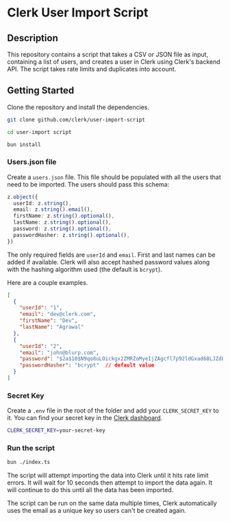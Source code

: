 # Clerk User Import Script

## Description

This repository contains a script that takes a CSV or JSON file as input, containing a list of users, and creates a user in Clerk using Clerk's backend API. The script takes rate limits and duplicates into account.

## Getting Started

Clone the repository and install the dependencies.

```bash
git clone github.com/clerk/user-import-script

cd user-import script

bun install
```

### Users.json file
Create a `users.json` file. This file should be populated with all the users that need to be imported. The users should pass this schema:


```ts
z.object({
  userId: z.string(),
  email: z.string().email(),
  firstName: z.string().optional(),
  lastName: z.string().optional(),
  password: z.string().optional(),
  passwordHasher: z.string().optional(),
})
```

The only required fields are `userId` and `email`. First and last names can be added if available. Clerk will also accept hashed password values along with the hashing algorithm used (the default is `bcrypt`).

Here are a couple examples.

```json
[
  {
    "userId": "1",
    "email": "dev@clerk.com",
    "firstName": "Dev",
    "lastName": "Agrawal"
  },
  {
    "userId": "2",
    "email": "john@blurp.com",
    "password": "$2a$10$N9qo8uLOickgx2ZMRZoMyeIjZAgcfl7p92ldGxad68LJZdL17lhWy",
    "passwordHasher": "bcrypt"  // default value
  }
]
```

### Secret Key

Create a `.env` file in the root of the folder and add your `CLERK_SECRET_KEY` to it. You can find your secret key in the [Clerk dashboard](https://dashboard.clerk.dev/).

```bash
CLERK_SECRET_KEY=your-secret-key
```

### Run the script

```bash
bun ./index.ts
```

The script will attempt importing the data into Clerk until it hits rate limit errors. It will wait for 10 seconds then attempt to import the data again. It will continue to do this until all the data has been imported.

The script can be run on the same data multiple times, Clerk automatically uses the email as a unique key so users can't be created again.

